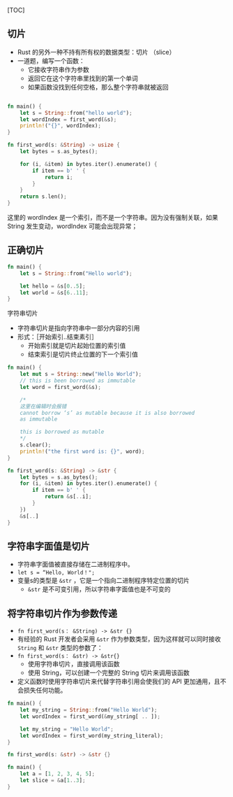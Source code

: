 [TOC]

## 切片
- Rust 的另外一种不持有所有权的数据类型：切片 （slice）
- 一道题，编写一个函数：
  - 它接收字符串作为参数
  - 返回它在这个字符串里找到的第一个单词
  - 如果函数没找到任何空格，那么整个字符串就被返回

``` rust

fn main() {
    let s = String::from("hello world");
    let wordIndex = first_word(&s);
    println!("{}", wordIndex);
}

fn first_word(s: &String) -> usize {
    let bytes = s.as_bytes();

    for (i, &item) in bytes.iter().enumerate() {
        if item == b' ' {
            return i;
        }
    }
    return s.len();
}
```

这里的 wordIndex 是一个索引，而不是一个字符串。因为没有强制关联，如果 String 发生变动，wordIndex 可能会出现异常；


## 正确切片

``` rust
fn main() {
    let s = String::from("Hello world");

    let hello = &s[0..5];
    let world = &s[6..11];
}
```

字符串切片
- 字符串切片是指向字符串中一部分内容的引用
- 形式：［开始索引..结束素引］
  - 开始索引就是切片起始位置的索引值
  - 结束索引是切片终止位置的下一个索引值


``` rust
fn main() {
    let mut s = String::new("Hello World");
    // this is been borrowed as immutable
    let word = first_word(&s);

    /*
    这里在编辑时会报错
    cannot borrow ‘s’ as mutable because it is also borrowed
    as immutable

    this is borrowed as mutable
    */
    s.clear();
    println!("the first word is: {}", word);
}

fn first_word(s: &String) -> &str {
    let bytes = s.as_bytes();
    for (i, &item) in bytes.iter().enumerate() {
        if item == b' ' {
            return &s[..i];
        }
    })
    &s[..]
}
```


## 字符串字面值是切片
- 字符串字面值被直接存储在二进制程序中。
- `let s = “Hello, World！";`
- 变量s的类型是 `&str` ，它是一个指向二进制程序特定位置的切片
  - `&str` 是不可变引用，所以字符串字面值也是不可变的


## 将字符串切片作为参数传递
- `fn first_word(s： &String) -> &str {}`
- 有经验的 Rust 开发者会采用 `&str` 作为参数类型，因为这样就可以同时接收 `String` 和 `&str` 类型的参数了：
- `fn first_word(s： &str) -> &str{}`
  - 使用字符串切片，直接调用该函数
  - 使用 String，可以创建一个完整的 String 切片来调用该函数
- 定义函数时使用字符串切片来代替字符串引用会使我们的 API 更加通用，且不会损失任何功能。


``` rust 
fn main() {
    let my_string = String::from("Hello World");
    let wordIndex = first_word(&my_string[ .. ]);

    let my_string = "Hello World";
    let wordIndex = first_word(my_string_literal);
}

fn first_word(s: &str) -> &str {}
```


``` rust 
fn main() {
    let a = [1, 2, 3, 4, 5];
    let slice = &a[1..3];
}
```